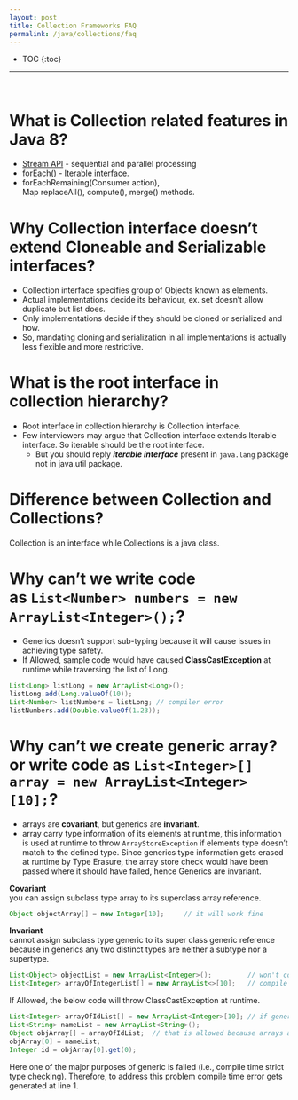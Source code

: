 ```yaml
---
layout: post
title: Collection Frameworks FAQ
permalink: /java/collections/faq
---
```


- TOC
{:toc}

<hr><br>

# What is Collection related features in Java 8?
* [Stream API](https://www.journaldev.com/2774/java-8-stream) - sequential and parallel processing
* forEach() - [Iterable interface](https://www.journaldev.com/2389/java-8-features-with-examples#iterable-forEach).
* forEachRemaining(Consumer action), Map replaceAll(), compute(), merge() methods.

# Why Collection interface doesn’t extend Cloneable and Serializable interfaces?
* Collection interface specifies group of Objects known as elements. 
* Actual implementations decide its behaviour, ex. set doesn’t allow duplicate but list does.
* Only implementations decide if they should be cloned or serialized and how.
* So, mandating cloning and serialization in all implementations is actually less flexible and more restrictive.

# What is the root interface in collection hierarchy?
* Root interface in collection hierarchy is Collection interface. 
* Few interviewers may argue that Collection interface extends Iterable interface. So iterable should be the root interface.
  * But you should reply ***iterable interface*** present in `java.lang` package not in java.util package.

# Difference between Collection and Collections?
Collection is an interface while Collections is a java class.

# Why can’t we write code as `List<Number> numbers = new ArrayList<Integer>();`?
* Generics doesn’t support sub-typing because it will cause issues in achieving type safety.
* If Allowed, sample code would have caused **ClassCastException** at runtime while traversing the list of Long.

```java
List<Long> listLong = new ArrayList<Long>();
listLong.add(Long.valueOf(10));
List<Number> listNumbers = listLong; // compiler error
listNumbers.add(Double.valueOf(1.23));
```

# Why can’t we create generic array? or write code as `List<Integer>[] array = new ArrayList<Integer>[10];`?
* arrays are **covariant**, but generics are **invariant**.
* array carry type information of its elements at runtime, this information is used at runtime to throw `ArrayStoreException` if elements type doesn’t match to the defined type. Since generics type information gets erased at runtime by Type Erasure, the array store check would have been passed where it should have failed, hence Generics are invariant.

**Covariant**  
you can assign subclass type array to its superclass array reference.
```java
Object objectArray[] = new Integer[10];     // it will work fine
```

**Invariant**  
cannot assign subclass type generic to its super class generic reference because in generics any two distinct types are neither a subtype nor a supertype.

```java
List<Object> objectList = new ArrayList<Integer>();			// won't compile
List<Integer> arrayOfIntegerList[] = new ArrayList<>[10];	// compile time error !!
```
If Allowed, the below code will throw ClassCastException at runtime.
```java
List<Integer> arrayOfIdList[] = new ArrayList<Integer>[10];	// if generic array creation is legal.
List<String> nameList = new ArrayList<String>();
Object objArray[] = arrayOfIdList;	// that is allowed because arrays are covariant
objArray[0] = nameList;
Integer id = objArray[0].get(0);
```
Here one of the major purposes of generic is failed (i.e., compile time strict type checking). Therefore, to address this problem compile time error gets generated at line 1.